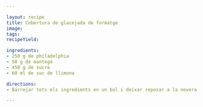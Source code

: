 ```yaml
---

layout: recipe
title: Cobertura de glacejada de formatge
image:
tags: 
recipeYield: 

ingredients:
- 250 g de philadelphia
- 50 g de mantega
- 450 g de sucre
- 60 ml de suc de llimona

directions:
- Barrejar tots els ingredients en un bol i deixar reposar a la nevera abans de cobrir el pastís.

---
```

